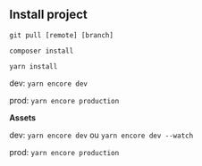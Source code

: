 ## Install project

`git pull [remote] [branch]`

`composer install`

`yarn install`

dev:  `yarn encore dev`

prod: `yarn encore production`

**Assets**

dev:  `yarn encore dev` ou `yarn encore dev --watch`

prod: `yarn encore production`